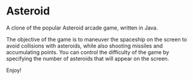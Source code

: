 # Asteroid
A clone of the popular Asteroid arcade game, written in Java. 

The objective of the game is to maneuver the spaceship on the screen to avoid collisions with asteroids, while also shooting missiles and accumulating points. You can control the difficulty of the game by specifying the number of asteroids that will appear on the screen.

Enjoy!
